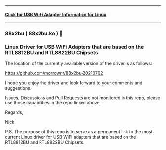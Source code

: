 -----

#### [Click for USB WiFi Adapter Information for Linux](https://github.com/morrownr/USB-WiFi)

-----

### 88x2bu ( 88x2bu.ko ) :rocket:

### Linux Driver for USB WiFi Adapters that are based on the RTL8812BU and RTL8822BU Chipsets

The location of the currently available version of the driver is as
follows:

https://github.com/morrownr/88x2bu-20210702

I hope you enjoy the driver and look forward to your comments and
suggestions.

Issues, Discussions and Pull Requests are not monitored in this repo,
please use those capabilities in the repo linked above.

Regards,

Nick

P.S. The purpose of this repo is to serve as a permanent link to the
most current Linux driver for USB WiFi adapters that are based on the
RTL8812BU and RTL8822BU Chipsets.
